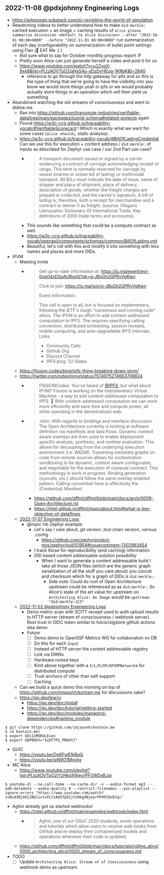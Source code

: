 ## 2022-11-08 @pdxjohnny Engineering Logs

- https://arbesman.substack.com/p/-revisiting-the-world-of-simulation
- Rewatching videos to better understand how to make `did:merkle:` cached execution + an image + caching results of `alice please summarize discussion <default to alice discusion> --after "2022-10-01 00:00+0000" --before "2022-11-01 00:00+0000"` run summarization of each day (configurability on summarization of bullet point settings using Flan (🥞 EAT Me :) )
    - Not sure what to say for October monthly progress report :P
    - Pretty soon Alice can just generate herself a video and post it for us
  - https://www.youtube.com/watch?v=u2ZyqX-9xk8&list=PLtzAOVTpO2jaHsS4o-sDzDyHEug-1KRbK&t=2640
    - reference to go through the http gateway for ipfs and so this is the type of thing that we're going to have the visibility into you know we would store things yeah in ipfs or we would probably actually store things in an operation which will then yield us something
- Abandoned watching the old streams of consciousness and went to didme.me
  - Ran into https://github.com/transmute-industries/verifiable-data/tree/main/packages/jsonld-schema#related-projects again
  - Found https://w3c-ccg.github.io/traceability-vocab/#VerifiableScorecard ! Which is exactly what we want for some cases (`alice shouldi`, static analysis).
  - https://w3c-ccg.github.io/traceability-vocab/#BillOfLadingCredential Can we use this for execution + content address / `did:merkle:` of inputs as described for Zephyr use case / our 2nd Part use case?
    - > A transport document issued or signed by a carrier evidencing a contract of carriage acknowledging receipt of cargo. This term is normally reserved for carriage by vessel (marine or ocean bill of lading) or multimodal transport. All B/Ls must indicate the date of issue, name of shipper and place of shipment, place of delivery, description of goods, whether the freight charges are prepaid or collected, and the carrier's signature. A bill of lading is, therefore, both a receipt for merchandise and a contract to deliver it as freight. (source: Olegario Llamazares: Dictionary Of International Trade, Key definitions of 2000 trade terms and acronyms).
    - This sounds like something that could be a compute contract as well.
    - https://w3c-ccg.github.io/traceability-vocab/openapi/components/schemas/common/BillOfLading.yml
    - Beautiful, let's roll with this and modify it into something with less names and places and more DIDs.
- IPVM
  - Meeting invite
    - > Get up-to-date information at: https://lu.ma/event/evt-0op04xDSoAUBseQ?pk=g-JBsGh2GPRyVgKwn
      >
      > Click to join: https://lu.ma/join/g-JBsGh2GPRyVgKwn
      >
      > Event Information:
      >
      > This call is open to all, but is focused on implementers, following the IETF's rough "consensus and running code" ethos.
      > The IPVM is an effort to add content-addressed computation to IPFS. The requires specifying calling convention, distributed scheduling, session receipts, mobile computing, and auto-upgradable IPFS internals.
      > Links
      > - Community Calls 
      > - GitHub Org
      > - Discord Channel 
      > - IPFS þing '22 Slides
  - https://fission.codes/blog/ipfs-thing-breaking-down-ipvm/
  - https://twitter.com/pdxjohnny/status/1574975274663706624
    - > FISSIONCodes: You've heard of 
[@IPFS](https://mobile.twitter.com/IPFS), but what about IPVM? Fission is working on the Interplanetary Virtual Machine - a way to add content-addressed computation to IPFS. 🤯 With content-addressed computation we can work more efficiently and save time and compute power, all while operating in the decentralized web.
    - > John: With regards to bindings and interface discussion. The Open Architecture currently is looking at software definition via manifests and data flows. Dynamic context aware overlays are then used to enable deployment specific analysis, synthesis, and runtime evaluation. This allows for decoupling from the underlying execution environment (i.e. WASM). Traversing metadata graphs on code from remote sources allows for orchestration sandboxing to be dynamic, context aware configurable, and negotiable for the execution of compute contract. This methodology is work in progress. Binding generation (syscalls, etc.) should follow the same overlay enabled pattern. Calling convention here is effectively the (Credential) Manifest.
      - https://github.com/dffml/dffml/blob/main/docs/arch/0009-Open-Architecture.rst
      - https://intel.github.io/dffml/main/about.html#what-is-key-objective-of-dataflows
  - [2022-11-07 Engineering Logs](https://github.com/intel/dffml/discussions/1406?sort=new#discussioncomment-4073154)
    - @marc-hb Zephyr example
      - Let's say I care about, git version ,tool chain version, various .config
        - https://github.com/zephyrproject-rtos/zephyr/pull/51954#issuecomment-1302983454
      - I track those for reproducibility (and caching) information
      - DID based content addressable solution possibility
        - When I want to generate a content addressable build I take all those JSON files (which are the generic graph serialization of all the stuff you care about) you concat and checksum which for a graph of DIDs is `did:merkle:`.
          - Side note: Could do root of Open Architecture upstream could be referenced as as `did:merkle:`. So Alice's state of the art value for upstream on `Architecting Alice: An Image` would be `upstream: "did:merkle:123"`
  - [2022-11-02 @pdxjohnny Engineering Logs](https://github.com/intel/dffml/discussions/1406?sort=new#discussioncomment-4037309)
    - Demo metric scan with SCITT receipt used to auth upload results to HTTP server (stream of consciousness / webhook server). Root trust in OIDC token similar to fulcio/sigstore github actions slsa demo.
    - Future
      - [ ] Demo demo to OpenSSF Metrics WG for collaboration on DB
      - [ ] Do this for each `Input`
      - [ ] Instead of HTTP server the context addressable registry
      - [ ] Link via DWNs
      - [ ] Hardware rooted keys
      - [ ] Kinit above together with a `I/L/R/OP/OPIMPNetwork`s for distributed compute
      - [ ] Trust anchors of other than self support
      - [ ] Caching
  - Can we build a quick demo this morning on top of
    https://github.com/imjasonh/kontain.me for discussions sake?
  - https://go.dev/learn/
    - https://go.dev/doc/install
    - https://go.dev/doc/tutorial/getting-started
    - https://go.dev/doc/modules/managing-dependencies#naming_module

```console
$ git clone https://github.com/imjasonh/kontain.me
$ cd kontain.me/
$ export GO111MODULE=on
$ export GOPROXY="${HTTPS_PROXY}"
```

- QUIC
  - https://youtu.be/Dp6FwEfkBqQ
  - https://youtu.be/wN9O1MnxIig
- MC Alice
  - https://www.youtube.com/playlist?list=PLtzAOVTpO2jYzHkgXNjeyrPFO9lDxBJqi

```console
$ youtube-dl --no-call-home --no-cache-dir -x --audio-format mp3 --add-metadata --audio-quality 0 --restrict-filenames --yes-playlist --ignore-errors "https://www.youtube.com/watch?v=Bzd3BjXHjZ0&list=PLtzAOVTpO2jYzHkgXNjeyrPFO9lDxBJqi"
```

- Aghin already got us started webhooks!
  - https://intel.github.io/dffml/main/examples/webhook/index.html
    - > Aghin, one of our GSoC 2020 students, wrote operations and tutorials which allow users to receive web hooks from GitHub and re-deploy their containerized models and operations whenever their code is updated.
  - https://github.com/dffml/dffml/blob/main/docs/tutorials/rolling_alice/0000_architecting_alice/0005_stream_of_consciousness.md
- TODO
  - [ ] Update `Architecting Alice: Stream of of Consciousness` using webhook demo as upstream.